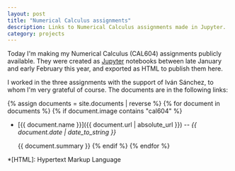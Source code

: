 ```yaml
---
layout: post
title: "Numerical Calculus assignments"
description: Links to Numerical Calculus assignments made in Jupyter.
category: projects
---
```


Today I'm making my Numerical Calculus (CAL604) assignments publicly available. They were created as [Jupyter](https://jupyter.org) notebooks between late January and early February this year, and exported as HTML to publish them here.

I worked in the three assignments with the support of Iván Sánchez, to whom I'm very grateful of course. The documents are in the following links:

{% assign documents = site.documents | reverse %}
{% for document in documents %}
  {% if document.image contains "cal604" %}
  - [{{ document.name }}]({{ document.url | absolute_url }}) -- *{{ document.date | date_to_string }}*

    {{ document.summary }}
  {% endif %}
{% endfor %}


*[HTML]: Hypertext Markup Language
